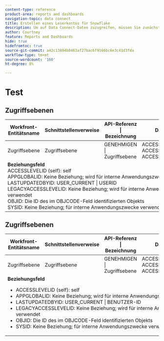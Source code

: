 ```yaml
---
content-type: reference
product-area: reports and dashboards
navigation-topic: data connect
title: Erstellen eines Leserkontos für Snowflake
description: Um auf Data Connect-Daten zuzugreifen, müssen Sie zunächst ein Snowflake-Leserkonto erstellen.
author: Courtney
feature: Reports and Dashboards
hide: true
hidefromtoc: true
source-git-commit: a42c13804b0463af27bac6f9166bc6e3c41d3fda
workflow-type: tm+mt
source-wordcount: '160'
ht-degree: 8%

---
```



# Test

## Zugriffsebenen

<table>
  <thead>
    <tr>
        <th>Workfront-Entitätsname</th>
        <th>Schnittstellenverweise</th>
        <th>API-Referenz | Bezeichnung</th>
        <th>Data Lake-Ansichten</th>
    </tr>
  </thead>
 <tr>
        <td>Zugriffsebene</td>
         <td>Zugriffsebene</td>
        <td>GENEHMIGEN | Zugriffsebene</td>
        <td>ACCESSLEVELS_CURRENT<br>ACCESSLEVELS_DAILY_HISTORY<br>ACCESSLEVELS_EVENT</td>
    </tr>
     <tr>
     <tr>
         <td colspan="4"><strong>Beziehungsfeld</strong> <br>
         ACCESSLEVELID (self): self<br>
         APPGLOBALID: Keine Beziehung; wird für interne Anwendungszwecke verwendet<br>
         LASTUPDATEDBYID: USER_CURRENT | USERID<br>
         LEGACYACCESSLEVELID: Keine Beziehung; wird für interne Anwendungszwecke verwendet<br>
         OBJID: Die ID des im OBJCODE-Feld identifizierten Objekts <br>
         SYSID: Keine Beziehung; für interne Anwendungszwecke verwendet</td>
    </tr>
</table>

## Zugriffsebenen

<table>
  <thead>
    <tr>
        <th>Workfront-Entitätsname</th>
        <th>Schnittstellenverweise</th>
        <th>API-Referenz | Bezeichnung</th>
        <th>Data Lake-Ansichten</th>
    </tr>
  </thead>
 <tr>
        <td>Zugriffsebene</td>
         <td>Zugriffsebene</td>
        <td>GENEHMIGEN | Zugriffsebene</td>
        <td>ACCESSLEVELS_CURRENT<br>ACCESSLEVELS_DAILY_HISTORY<br>ACCESSLEVELS_EVENT</td>
    </tr>
     <tr>
     <tr>
         <td colspan="4"><strong>Beziehungsfeld</strong> <br>
         <ul>
            <li>ACCESSLEVELID (self): self</li>
            <li>APPGLOBALID: Keine Beziehung; wird für interne Anwendungszwecke verwendet</li>
            <li>LASTUPDATEDBYID: USER_CURRENT | BENUTZER-ID</li>
            <li>LEGACYACCESSLEVELID: Keine Beziehung; wird für interne Anwendungszwecke verwendet</li>
            <li>OBJID: Die ID des im OBJCODE-Feld identifizierten Objekts</li>
            <li>SYSID: Keine Beziehung; für interne Anwendungszwecke verwendet</li>
        </ul>
    </tr>
</table>